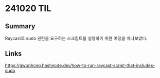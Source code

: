# 241020 TIL

## Summary

Raycast로 sudo 권한을 요구하는 스크립트를 실행하기 위한 여정을 떠나보았다.

## Links

https://gwonhong.hashnode.dev/how-to-run-raycast-script-that-includes-sudo

